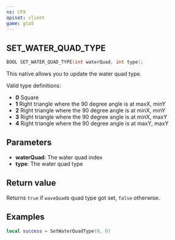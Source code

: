 ```yaml
---
ns: CFX
apiset: client
game: gta5
---
```

## SET_WATER_QUAD_TYPE

```c
BOOL SET_WATER_QUAD_TYPE(int waterQuad, int type);
```

This native allows you to update the water quad type.

Valid type definitions:

* **0** Square
* **1** Right triangle where the 90 degree angle is at maxX, minY
* **2** Right triangle where the 90 degree angle is at minX, minY
* **3** Right triangle where the 90 degree angle is at minX, maxY
* **4** Right triangle where the 90 degree angle is at maxY, maxY



## Parameters
* **waterQuad**: The water quad index
* **type**: The water quad type

## Return value
Returns `true` if `waveQuad`s quad type got set, `false` otherwise.

## Examples
```lua
local success = SetWaterQuadType(0, 0)
```
